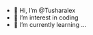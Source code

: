 - 👋 Hi, I’m @Tusharalex
- 👀 I’m interest in coding 
- 🌱 I’m currently learning ...

<!---
Tusharalex/Tusharalex is a ✨ special ✨ repository because its `README.md` (this file) appears on your GitHub profile.
You can click the Preview link to take a look at your changes.
--->
